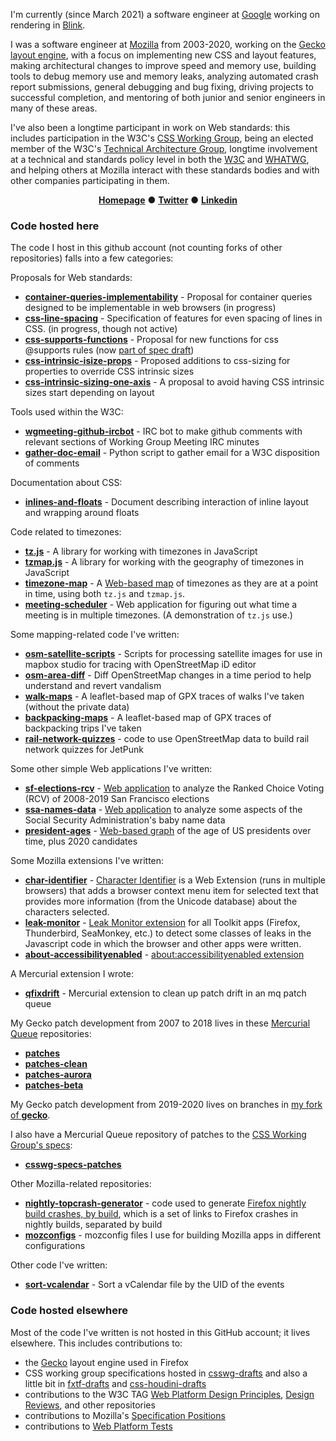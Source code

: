 I'm currently (since March 2021) a software engineer at [Google](https://www.google.com/) working on rendering in [Blink](https://www.chromium.org/blink).

I was a software engineer at [Mozilla](https://www.mozilla.org) from 2003-2020, working on the [Gecko layout engine](https://developer.mozilla.org/en-US/docs/Mozilla/Developer_guide/Introduction), with a focus on implementing new CSS and layout features, making architectural changes to improve speed and memory use, building tools to debug memory use and memory leaks, analyzing automated crash report submissions, general debugging and bug fixing, driving projects to successful completion, and mentoring of both junior and senior engineers in many of these areas.

I've also been a longtime participant in work on Web standards: this includes participation in the W3C's [CSS Working Group](https://wiki.csswg.org/), being an elected member of the W3C's [Technical Architecture Group](https://tag.w3.org/), longtime involvement at a technical and standards policy level in both the [W3C](https://www.w3.org/) and [WHATWG](https://whatwg.org/), and helping others at Mozilla interact with these standards bodies and with other companies participating in them. 

<div align="center">

[**Homepage**](https://dbaron.org) ● [**Twitter**](https://twitter.com/davidbaron) ● [**Linkedin**](https://www.linkedin.com/in/ldavidbaron/)

</div>

### Code hosted here

The code I host in this github account (not counting forks of other repositories) falls into a few categories:

Proposals for Web standards:
* [**container-queries-implementability**](https://github.com/dbaron/container-queries-implementability) - Proposal for container queries designed to be implementable in web browsers (in progress)
* [**css-line-spacing**](https://github.com/dbaron/css-line-spacing/blob/main/explainer.md) - Specification of features for even spacing of lines in CSS. (in progress, though not active)
* [**css-supports-functions**](https://github.com/dbaron/css-supports-functions/blob/main/explainer.md) - Proposal for new functions for css @supports rules (now [part of spec draft](https://drafts.csswg.org/css-conditional-4/#at-supports-ext))
* [**css-intrinsic-isize-props**](https://github.com/dbaron/css-intrinsic-isize-props) - Proposed additions to css-sizing for properties to override CSS intrinsic sizes
* [**css-intrinsic-sizing-one-axis**](https://github.com/dbaron/css-intrinsic-sizing-one-axis) - A proposal to avoid having CSS intrinsic sizes start depending on layout

Tools used within the W3C:
* [**wgmeeting-github-ircbot**](https://github.com/dbaron/wgmeeting-github-ircbot) -  IRC bot to make github comments with relevant sections of Working Group Meeting IRC minutes
* [**gather-doc-email**](https://github.com/dbaron/gather-doc-email) - Python script to gather email for a W3C disposition of comments

Documentation about CSS:
* [**inlines-and-floats**](https://github.com/dbaron/inlines-and-floats) - Document describing interaction of inline layout and wrapping around floats

Code related to timezones:
* [**tz.js**](https://github.com/dbaron/tz.js) - A library for working with timezones in JavaScript
* [**tzmap.js**](https://github.com/dbaron/tzmap.js) - A library for working with the geography of timezones in JavaScript
* [**timezone-map**](https://github.com/dbaron/timezone-map) - A [Web-based map](https://dbaron.org/maps/timezone-map/) of timezones as they are at a point in time, using both `tz.js` and `tzmap.js`.
* [**meeting-scheduler**](https://github.com/dbaron/meeting-scheduler) - Web application for figuring out what time a meeting is in multiple timezones. (A demonstration of `tz.js` use.)

Some mapping-related code I've written:
* [**osm-satellite-scripts**](https://github.com/dbaron/osm-satellite-scripts) -  Scripts for processing satellite images for use in mapbox studio for tracing with OpenStreetMap iD editor
* [**osm-area-diff**](https://github.com/dbaron/osm-area-diff) - Diff OpenStreetMap changes in a time period to help understand and revert vandalism
* [**walk-maps**](https://github.com/dbaron/walk-maps) - A leaflet-based map of GPX traces of walks I've taken (without the private data)
* [**backpacking-maps**](https://github.com/dbaron/backpacking-maps) - A leaflet-based map of GPX traces of backpacking trips I've taken
* [**rail-network-quizzes**](https://github.com/dbaron/rail-network-quizzes) - code to use OpenStreetMap data to build rail network quizzes for JetPunk

Some other simple Web applications I've written:
* [**sf-elections-rcv**](https://github.com/dbaron/sf-elections-rcv) - [Web application](https://dbaron.org/sf-elections-rcv/) to analyze the Ranked Choice Voting (RCV) of 2008-2019 San Francisco elections
* [**ssa-names-data**](https://github.com/dbaron/ssa-names-data) - [Web application](https://dbaron.org/ssa-names-data/national-data) to analyze some aspects of the Social Security Administration's baby name data
* [**president-ages**](https://github.com/dbaron/president-ages) - [Web-based graph](https://dbaron.github.io/president-ages/) of the age of US presidents over time, plus 2020 candidates

Some Mozilla extensions I've written:
* [**char-identifier**](https://github.com/dbaron/char-identifier) - [Character Identifier](https://dbaron.org/mozilla/char-identifier/) is a Web Extension (runs in multiple browsers) that adds a browser context menu item for selected text that provides more information (from the Unicode database) about the characters selected.
* [**leak-monitor**](https://github.com/dbaron/leak-monitor) - [Leak Monitor extension](https://dbaron.org/mozilla/leak-monitor/) for all Toolkit apps (Firefox, Thunderbird, SeaMonkey, etc.) to detect some classes of leaks in the Javascript code in which the browser and other apps were written.
* [**about-accessibilityenabled**](https://github.com/dbaron/about-accessibilityenabled) - [about:accessibilityenabled extension](https://dbaron.org/mozilla/about-accessibilityenabled/)

A Mercurial extension I wrote:
* [**qfixdrift**](https://github.com/dbaron/qfixdrift) - Mercurial extension to clean up patch drift in an mq patch queue

My Gecko patch development from 2007 to 2018 lives in these [Mercurial Queue](https://www.mercurial-scm.org/wiki/MqExtension) repositories:
* [**patches**](https://github.com/dbaron/patches)
* [**patches-clean**](https://github.com/dbaron/patches-clean)
* [**patches-aurora**](https://github.com/dbaron/patches-aurora)
* [**patches-beta**](https://github.com/dbaron/patches-beta)

My Gecko patch development from 2019-2020 lives on branches in [my fork of **gecko**](https://github.com/dbaron/gecko).

I also have a Mercurial Queue repository of patches to the [CSS Working Group's specs](https://github.com/w3c/csswg-drafts/):
* [**csswg-specs-patches**](https://github.com/dbaron/csswg-specs-patches)

Other Mozilla-related repositories:
* [**nightly-topcrash-generator**](https://github.com/dbaron/nightly-topcrash-generator) - code used to generate [Firefox nightly build crashes, by build](https://dbaron.org/mozilla/crashes-by-build), which is a set of links to Firefox crashes in nightly builds, separated by build
* [**mozconfigs**](https://github.com/dbaron/mozconfigs) - mozconfig files I use for building Mozilla apps in different configurations

Other code I've written:
* [**sort-vcalendar**](https://github.com/dbaron/sort-vcalendar) - Sort a vCalendar file by the UID of the events

### Code hosted elsewhere

Most of the code I've written is not hosted in this GitHub account; it lives elsewhere.  This includes contributions to:
* the [Gecko](https://developer.mozilla.org/en-US/docs/Mozilla/Developer_guide/Introduction) layout engine used in Firefox
* CSS working group specifications hosted in [csswg-drafts](https://github.com/w3c/csswg-drafts/) and also a little bit in [fxtf-drafts](https://github.com/w3c/fxtf-drafts/) and [css-houdini-drafts](https://github.com/w3c/css-houdini-drafts/)
* contributions to the W3C TAG [Web Platform Design Principles](https://w3ctag.github.io/design-principles/), [Design Reviews](https://github.com/w3ctag/design-reviews), and other repositories
* contributions to Mozilla's [Specification Positions](https://mozilla.github.io/standards-positions/)
* contributions to [Web Platform Tests](https://web-platform-tests.org/)
